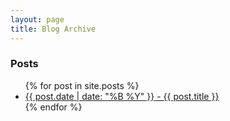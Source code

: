 ```yaml
---
layout: page
title: Blog Archive
---
```


<h3>Posts</h3>
<ul>
  {% for post in site.posts %}
    <li><a href="{{ post.url }}">{{ post.date | date: "%B %Y" }} - {{ post.title }}</a></li>
  {% endfor %}
</ul>
